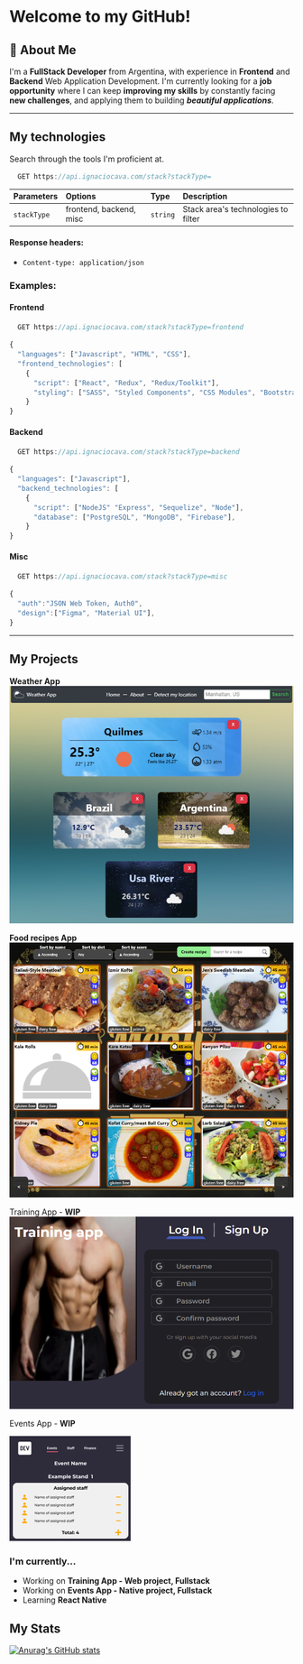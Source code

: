
# Welcome to my GitHub!

## 🚀 About Me

I'm a **FullStack Developer** from Argentina, with experience in **Frontend** and **Backend** 
Web Application Development. I'm currently looking for a **job opportunity**
where I can keep **improving my skills** by constantly facing **new challenges**, and applying them to building ***beautiful applications***.

---
## My technologies

Search through the tools I'm proficient at.

```javascript
  GET https://api.ignaciocava.com/stack?stackType=
```



| Parameters  | Options |Type     | Description                |
| :--------  | :-------|:-------  | :------------------------- |
| `stackType`| frontend, backend, misc |`string` |  Stack area's technologies to filter |

#### Response headers:

- `Content-type: application/json`

### Examples:

#### Frontend

```javascript
  GET https://api.ignaciocava.com/stack?stackType=frontend
```

```javascript
{
  "languages": ["Javascript", "HTML", "CSS"],
  "frontend_technologies": [
    {
      "script": ["React", "Redux", "Redux/Toolkit"],
      "styling": ["SASS", "Styled Components", "CSS Modules", "Bootstrap"],
    }
}
```

#### Backend

```javascript
  GET https://api.ignaciocava.com/stack?stackType=backend
```

```javascript
{
  "languages": ["Javascript"],
  "backend_technologies": [
    {
      "script": ["NodeJS" "Express", "Sequelize", "Node"],
      "database": ["PostgreSQL", "MongoDB", "Firebase"],
    }
}
```

#### Misc

```javascript
  GET https://api.ignaciocava.com/stack?stackType=misc
```

```javascript
{
  "auth":"JSON Web Token, Auth0",
  "design":["Figma", "Material UI"],
}
```
---
## My Projects


**Weather App**
<a href='https://weathernacho.netlify.app/'>![This is an image](weatherapp.png)</a>

**Food recipes App**
<a href='pi-front.herokuapp.com'>![This is an image](foodapp.png)</a>

Training App - **WIP**
![This is an image](trainingapp.png)

Events App - **WIP**

![This is an image](eventsapp.png)




### I'm currently...

- Working on **Training App - Web project, Fullstack**
- Working on **Events App - Native project, Fullstack**
- Learning **React Native**
## My Stats

[![Anurag's GitHub stats](https://github-readme-stats.vercel.app/api?username=IgnacioCava)](https://github.com/anuraghazra/github-readme-stats)
